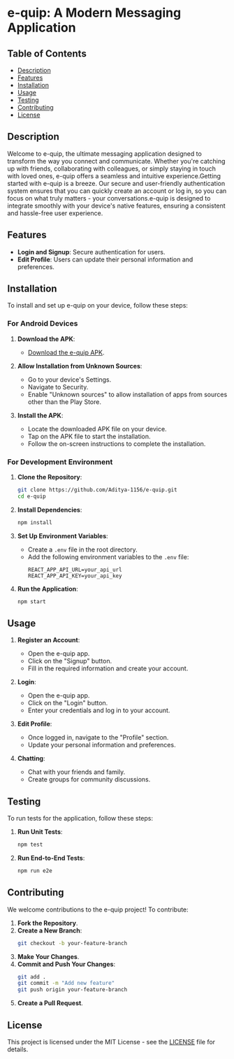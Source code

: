 # e-quip: A Modern Messaging Application

## Table of Contents
- [Description](#description)
- [Features](#features)
- [Installation](#installation)
- [Usage](#usage)
- [Testing](#testing)
- [Contributing](#contributing)
- [License](#license)

## Description
Welcome to e-quip, the ultimate messaging application designed to transform the way you connect and communicate. Whether you're catching up with friends, collaborating with colleagues, or simply staying in touch with loved ones, e-quip offers a seamless and intuitive experience.Getting started with e-quip is a breeze. Our secure and user-friendly authentication system ensures that you can quickly create an account or log in, so you can focus on what truly matters - your conversations.e-quip is designed to integrate smoothly with your device's native features, ensuring a consistent and hassle-free user experience.
## Features
- **Login and Signup**: Secure authentication for users.
- **Edit Profile**: Users can update their personal information and preferences.

## Installation

To install and set up e-quip on your device, follow these steps:

### For Android Devices

1. **Download the APK**:
    - [Download the e-quip APK](link-to-your-apk).

2. **Allow Installation from Unknown Sources**:
    - Go to your device's Settings.
    - Navigate to Security.
    - Enable "Unknown sources" to allow installation of apps from sources other than the Play Store.

3. **Install the APK**:
    - Locate the downloaded APK file on your device.
    - Tap on the APK file to start the installation.
    - Follow the on-screen instructions to complete the installation.

### For Development Environment

1. **Clone the Repository**:
    ```bash
    git clone https://github.com/Aditya-1156/e-quip.git
    cd e-quip
    ```

2. **Install Dependencies**:
    ```bash
    npm install
    ```

3. **Set Up Environment Variables**:
    - Create a `.env` file in the root directory.
    - Add the following environment variables to the `.env` file:
      ```plaintext
      REACT_APP_API_URL=your_api_url
      REACT_APP_API_KEY=your_api_key
      ```

4. **Run the Application**:
    ```bash
    npm start
    ```

## Usage

1. **Register an Account**:
    - Open the e-quip app.
    - Click on the "Signup" button.
    - Fill in the required information and create your account.

2. **Login**:
    - Open the e-quip app.
    - Click on the "Login" button.
    - Enter your credentials and log in to your account.

3. **Edit Profile**:
    - Once logged in, navigate to the "Profile" section.
    - Update your personal information and preferences.

4. **Chatting**:
    - Chat with your friends and family.
    - Create groups for community discussions.

## Testing

To run tests for the application, follow these steps:

1. **Run Unit Tests**:
    ```bash
    npm test
    ```

2. **Run End-to-End Tests**:
    ```bash
    npm run e2e
    ```

## Contributing

We welcome contributions to the e-quip project! To contribute:

1. **Fork the Repository**.
2. **Create a New Branch**:
    ```bash
    git checkout -b your-feature-branch
    ```
3. **Make Your Changes**.
4. **Commit and Push Your Changes**:
    ```bash
    git add .
    git commit -m "Add new feature"
    git push origin your-feature-branch
    ```
5. **Create a Pull Request**.

## License

This project is licensed under the MIT License - see the [LICENSE](LICENSE) file for details.
